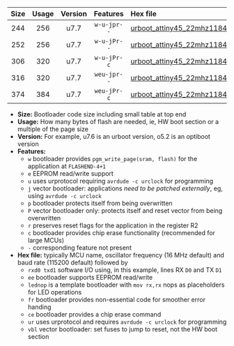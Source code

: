 |Size|Usage|Version|Features|Hex file|
|:-:|:-:|:-:|:-:|:--|
|244|256|u7.7|`w-u-jpr--`|[urboot_attiny45_22mhz1184_57600bps_rxb0_txb1_lednop_ur_vbl.hex](https://raw.githubusercontent.com/stefanrueger/urboot.hex/main/mcus/attiny45/fcpu_22mhz1184/57600_bps/urboot_attiny45_22mhz1184_57600bps_rxb0_txb1_lednop_ur_vbl.hex)|
|252|256|u7.7|`w-u-jPr--`|[urboot_attiny45_22mhz1184_57600bps_rxb0_txb1_ur_vbl.hex](https://raw.githubusercontent.com/stefanrueger/urboot.hex/main/mcus/attiny45/fcpu_22mhz1184/57600_bps/urboot_attiny45_22mhz1184_57600bps_rxb0_txb1_ur_vbl.hex)|
|306|320|u7.7|`w-u-jPr-c`|[urboot_attiny45_22mhz1184_57600bps_rxb0_txb1_lednop_fr_ce_ur_vbl.hex](https://raw.githubusercontent.com/stefanrueger/urboot.hex/main/mcus/attiny45/fcpu_22mhz1184/57600_bps/urboot_attiny45_22mhz1184_57600bps_rxb0_txb1_lednop_fr_ce_ur_vbl.hex)|
|316|320|u7.7|`weu-jpr--`|[urboot_attiny45_22mhz1184_57600bps_rxb0_txb1_ee_lednop_ur_vbl.hex](https://raw.githubusercontent.com/stefanrueger/urboot.hex/main/mcus/attiny45/fcpu_22mhz1184/57600_bps/urboot_attiny45_22mhz1184_57600bps_rxb0_txb1_ee_lednop_ur_vbl.hex)|
|374|384|u7.7|`weu-jPr-c`|[urboot_attiny45_22mhz1184_57600bps_rxb0_txb1_ee_lednop_fr_ce_ur_vbl.hex](https://raw.githubusercontent.com/stefanrueger/urboot.hex/main/mcus/attiny45/fcpu_22mhz1184/57600_bps/urboot_attiny45_22mhz1184_57600bps_rxb0_txb1_ee_lednop_fr_ce_ur_vbl.hex)|

- **Size:** Bootloader code size including small table at top end
- **Usage:** How many bytes of flash are needed, ie, HW boot section or a multiple of the page size
- **Version:** For example, u7.6 is an urboot version, o5.2 is an optiboot version
- **Features:**
  + `w` bootloader provides `pgm_write_page(sram, flash)` for the application at `FLASHEND-4+1`
  + `e` EEPROM read/write support
  + `u` uses urprotocol requiring `avrdude -c urclock` for programming
  + `j` vector bootloader: applications *need to be patched externally*, eg, using `avrdude -c urclock`
  + `p` bootloader protects itself from being overwritten
  + `P` vector bootloader only: protects itself and reset vector from being overwritten
  + `r` preserves reset flags for the application in the register R2
  + `c` bootloader provides chip erase functionality (recommended for large MCUs)
  + `-` corresponding feature not present
- **Hex file:** typically MCU name, oscillator frequency (16 MHz default) and baud rate (115200 default) followed by
  + `rxd0 txd1` software I/O using, in this example, lines RX `D0` and TX `D1`
  + `ee` bootloader supports EEPROM read/write
  + `lednop` is a template bootloader with `mov rx,rx` nops as placeholders for LED operations
  + `fr` bootloader provides non-essential code for smoother error handing
  + `ce` bootloader provides a chip erase command
  + `ur` uses urprotocol and requires `avrdude -c urclock` for programming
  + `vbl` vector bootloader: set fuses to jump to reset, not the HW boot section

